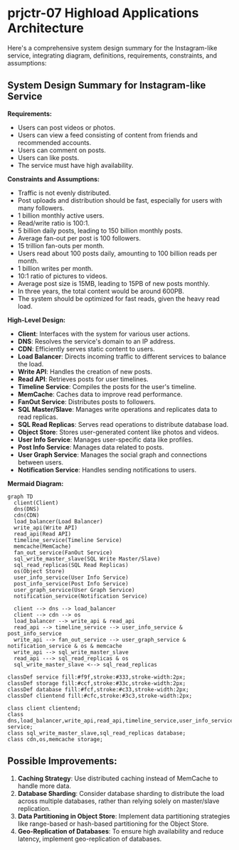 # prjctr-07 Highload Applications Architecture

Here's a comprehensive system design summary for the Instagram-like service, integrating diagram, definitions, requirements, constraints, and assumptions:

## System Design Summary for Instagram-like Service

**Requirements:**
- Users can post videos or photos.
- Users can view a feed consisting of content from friends and recommended accounts.
- Users can comment on posts.
- Users can like posts.
- The service must have high availability.

**Constraints and Assumptions:**
- Traffic is not evenly distributed.
- Post uploads and distribution should be fast, especially for users with many followers.
- 1 billion monthly active users.
- Read/write ratio is 100:1.
- 5 billion daily posts, leading to 150 billion monthly posts.
- Average fan-out per post is 100 followers.
- 15 trillion fan-outs per month.
- Users read about 100 posts daily, amounting to 100 billion reads per month.
- 1 billion writes per month.
- 10:1 ratio of pictures to videos.
- Average post size is 15MB, leading to 15PB of new posts monthly.
- In three years, the total content would be around 600PB.
- The system should be optimized for fast reads, given the heavy read load.

**High-Level Design:**
- **Client**: Interfaces with the system for various user actions.
- **DNS**: Resolves the service's domain to an IP address.
- **CDN**: Efficiently serves static content to users.
- **Load Balancer**: Directs incoming traffic to different services to balance the load.
- **Write API**: Handles the creation of new posts.
- **Read API**: Retrieves posts for user timelines.
- **Timeline Service**: Compiles the posts for the user's timeline.
- **MemCache**: Caches data to improve read performance.
- **FanOut Service**: Distributes posts to followers.
- **SQL Master/Slave**: Manages write operations and replicates data to read replicas.
- **SQL Read Replicas**: Serves read operations to distribute database load.
- **Object Store**: Stores user-generated content like photos and videos.
- **User Info Service**: Manages user-specific data like profiles.
- **Post Info Service**: Manages data related to posts.
- **User Graph Service**: Manages the social graph and connections between users.
- **Notification Service**: Handles sending notifications to users.

**Mermaid Diagram:**
```mermaid
graph TD
  client(Client)
  dns(DNS)
  cdn(CDN)
  load_balancer(Load Balancer)
  write_api(Write API)
  read_api(Read API)
  timeline_service(Timeline Service)
  memcache(MemCache)
  fan_out_service(FanOut Service)
  sql_write_master_slave(SQL Write Master/Slave)
  sql_read_replicas(SQL Read Replicas)
  os(Object Store)
  user_info_service(User Info Service)
  post_info_service(Post Info Service)
  user_graph_service(User Graph Service)
  notification_service(Notification Service)

  client --> dns --> load_balancer
  client --> cdn --> os
  load_balancer --> write_api & read_api
  read_api --> timeline_service --> user_info_service & post_info_service
  write_api --> fan_out_service --> user_graph_service & notification_service & os & memcache
  write_api --> sql_write_master_slave
  read_api ---> sql_read_replicas & os
  sql_write_master_slave <--> sql_read_replicas

classDef service fill:#f9f,stroke:#333,stroke-width:2px;
classDef storage fill:#ccf,stroke:#33c,stroke-width:2px;
classDef database fill:#fcf,stroke:#c33,stroke-width:2px;
classDef clientend fill:#cfc,stroke:#3c3,stroke-width:2px;

class client clientend;
class dns,load_balancer,write_api,read_api,timeline_service,user_info_service,user_graph_service,notification_service,post_info_service,fan_out_service service;
class sql_write_master_slave,sql_read_replicas database;
class cdn,os,memcache storage;
```

## Possible Improvements:
1. **Caching Strategy**: Use distributed caching instead of MemCache to handle more data.
2. **Database Sharding**: Consider database sharding to distribute the load across multiple databases, rather than relying solely on master/slave replication.
3. **Data Partitioning in Object Store**: Implement data partitioning strategies like range-based or hash-based partitioning for the Object Store.
4. **Geo-Replication of Databases**: To ensure high availability and reduce latency, implement geo-replication of databases.
